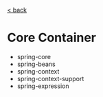 [< back](../../../../../../../../../../)

# Core Container
- spring-core
- spring-beans
- spring-context
- spring-context-support
- spring-expression
